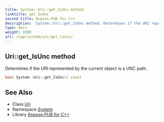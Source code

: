 ```yaml
---
title: System::Uri::get_IsUnc method
linktitle: get_IsUnc
second_title: Aspose.PUB for C++
description: 'System::Uri::get_IsUnc method. Determines if the URI represented by the current object is a UNC path in C++.'
type: docs
weight: 1500
url: /cpp/system/uri/get_isunc/
---
```

## Uri::get_IsUnc method


Determines if the URI represented by the current object is a UNC path.

```cpp
bool System::Uri::get_IsUnc() const
```

## See Also

* Class [Uri](../)
* Namespace [System](../../)
* Library [Aspose.PUB for C++](../../../)
